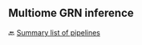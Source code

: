 ## Multiome GRN inference



🔙 [Summary list of pipelines](https://github.com/RCHENLAB/dry-lab-standard/wiki)
